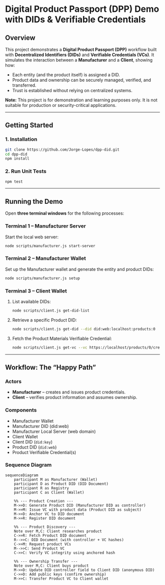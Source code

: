 # Digital Product Passport (DPP) Demo with DIDs & Verifiable Credentials

## Overview

This project demonstrates a **Digital Product Passport (DPP)** workflow built with **Decentralized Identifiers (DIDs)** and **Verifiable Credentials (VCs)**.
It simulates the interaction between a **Manufacturer** and a **Client**, showing how:

- Each entity (and the product itself) is assigned a DID.
- Product data and ownership can be securely managed, verified, and transferred.
- Trust is established without relying on centralized systems.

**Note:** This project is for demonstration and learning purposes only. It is not suitable for production or security-critical applications.

---

## Getting Started

### 1. Installation

```bash
git clone https://github.com/Jorge-Lopes/dpp-did.git
cd dpp-did
npm install
```

### 2. Run Unit Tests

```bash
npm test
```

---

## Running the Demo

Open **three terminal windows** for the following processes:

### **Terminal 1 – Manufacturer Server**

Start the local web server:

```bash
node scripts/manufacturer.js start-server
```

### **Terminal 2 – Manufacturer Wallet**

Set up the Manufacturer wallet and generate the entity and product DIDs:

```bash
node scripts/manufacturer.js setup
```

### **Terminal 3 – Client Wallet**

1. List available DIDs:

   ```bash
   node scripts/client.js get-did-list
   ```

2. Retrieve a specific Product DID:

   ```bash
   node scripts/client.js get-did --did did:web:localhost:products:0
   ```

3. Fetch the Product Materials Verifiable Credential:

   ```bash
   node scripts/client.js get-vc --vc https://localhost/products/0/credentials/materials.json
   ```

---

## Workflow: The “Happy Path”

### **Actors**

- **Manufacturer** – creates and issues product credentials.
- **Client** – verifies product information and assumes ownership.

### **Components**

- Manufacturer Wallet
- Manufacturer DID (did:web)
- Manufacturer Local Server (web domain)
- Client Wallet
- Client DID (`did:key`)
- Product DID (`did:web`)
- Product Verifiable Credential(s)

### **Sequence Diagram**

```mermaid
sequenceDiagram
    participant M as Manufacturer (Wallet)
    participant D as Product DID (DID Document)
    participant R as Registry
    participant C as Client (Wallet)

    %% --- Product Creation ---
    M->>D: Generate Product DID (Manufacturer DID as controller)
    M->>M: Issue VC with product data (Product DID as subject)
    M->>D: Anchor VC to DID document
    M->>R: Register DID document

    %% --- Product Discovery ---
    Note over M,C: Client researches product
    C->>R: Fetch Product DID document
    R-->>C: DID Document (with controller + VC hashes)
    C->>M: Request product VCs
    M-->>C: Send Product VC
    C->>C: Verify VC integrity using anchored hash

    %% --- Ownership Transfer ---
    Note over M,C: Client buys product
    M->>D: Update DID controller field to Client DID (anonymous DID)
    C->>D: Add public keys (confirm ownership)
    M->>C: Transfer Product VC to Client wallet
```
